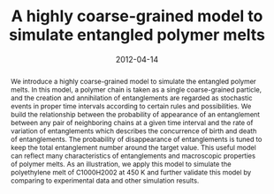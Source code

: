 ---
title: A highly coarse-grained model to simulate entangled polymer melts
authors:
- You-Liang Zhu
- Hong Liu
- Zhong-Yuan Lu
date: 2012-04-14
doi: 10.1063/1.3702942
publish_types: 期刊文章
publication: The Journal of Chemical Physics
publication_short: 刊名简称未提供
abstract: We introduce a highly coarse-grained model to simulate the  entangled polymer melts. In this model, a polymer chain is taken as a  single coarse-grained particle, and the creation and annihilation of  entanglements are regarded as stochastic events in proper time intervals  according to certain rules and possibilities. We build the relationship  between the probability of appearance of an entanglement between any  pair of neighboring chains at a given time interval and the rate of  variation of entanglements which describes the concurrence of birth and  death of entanglements. The probability of disappearance of  entanglements is tuned to keep the total entanglement number around the  target value. This useful model can reflect many characteristics of  entanglements and macroscopic properties of polymer melts. As an  illustration, we apply this model to simulate the polyethylene melt of  C1000H2002 at 450 K and further validate this model by comparing to  experimental data and other simulation results.
url_pdf: https://pubs.aip.org/jcp/article/136/14/144903/191035/A-highly-coarse-grained-model-to-simulate
---